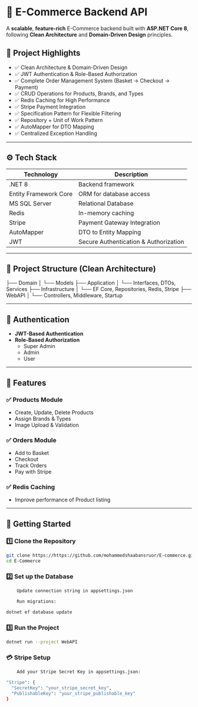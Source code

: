 # 🛒 E-Commerce Backend API

A **scalable**, **feature-rich** E-Commerce backend built with **ASP.NET Core 8**, following **Clean Architecture** and **Domain-Driven Design** principles.

## 📌 Project Highlights

- ✅ Clean Architecture & Domain-Driven Design
- ✅ JWT Authentication & Role-Based Authorization
- ✅ Complete Order Management System (Basket → Checkout → Payment)
- ✅ CRUD Operations for Products, Brands, and Types
- ✅ Redis Caching for High Performance
- ✅ Stripe Payment Integration
- ✅ Specification Pattern for Flexible Filtering
- ✅ Repository + Unit of Work Pattern
- ✅ AutoMapper for DTO Mapping
- ✅ Centralized Exception Handling

---

## ⚙️ Tech Stack

| Technology        | Description                           |
|-------------------|---------------------------------------|
| .NET 8            | Backend framework                     |
| Entity Framework Core | ORM for database access         |
| MS SQL Server     | Relational Database                   |
| Redis             | In-memory caching                     |
| Stripe            | Payment Gateway Integration           |
| AutoMapper        | DTO to Entity Mapping                 |
| JWT               | Secure Authentication & Authorization |

---

## 📁 Project Structure (Clean Architecture)

├── Domain
│ └── Models
├── Application
│ └── Interfaces, DTOs, Services
├── Infrastructure
│ └── EF Core, Repositories, Redis, Stripe
├── WebAPI
│ └── Controllers, Middleware, Startup


---

## 🔐 Authentication

- **JWT-Based Authentication**
- **Role-Based Authorization**
  - Super Admin
  - Admin
  - User

---

## 🧾 Features

### ✅ Products Module
- Create, Update, Delete Products
- Assign Brands & Types
- Image Upload & Validation

### ✅ Orders Module
- Add to Basket
- Checkout
- Track Orders
- Pay with Stripe

### ✅ Redis Caching
- Improve performance of Product listing

---

## 🚀 Getting Started

### 1️⃣ Clone the Repository

```bash
git clone https://https://github.com/mohammedshaabansruor/E-commerce.git
cd E-Commerce
```
### 2️⃣ Set up the Database
```bash
    Update connection string in appsettings.json

    Run migrations:

dotnet ef database update
```
### 3️⃣ Run the Project
```bash
dotnet run --project WebAPI
```
### 💳 Stripe Setup
```bash
    Add your Stripe Secret Key in appsettings.json:

"Stripe": {
  "SecretKey": "your_stripe_secret_key",
  "PublishableKey": "your_stripe_publishable_key"
}
```



